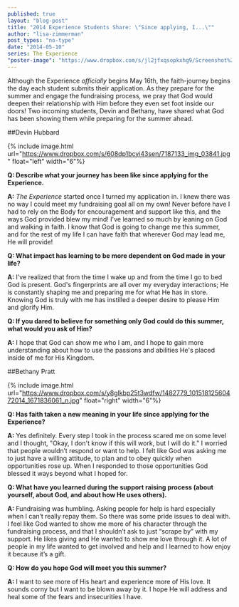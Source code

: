 ```yaml
---
published: true
layout: "blog-post"
title: "2014 Experience Students Share: \"Since applying, I...\""
author: "lisa-zimmerman"
post_types: "no-type"
date: "2014-05-10"
series: The Experience
"poster-image": "https://www.dropbox.com/s/jl2jfxqsopkxhg9/Screenshot%202014-05-09%2015.35.22.png"
---
```


Although the Experience *officially* begins May 16th, the faith-journey begins the day each student submits their application.  As they prepare for the summer and engage the fundraising process, we pray that God would deepen their relationship with Him before they even set foot inside our doors!  Two incoming students, Devin and Bethany, have shared what God has been showing them while preparing for the summer ahead.

##Devin Hubbard

{% include image.html url="https://www.dropbox.com/s/608dp1bcyi43sen/7187133_img_03841.jpg" float="left" width="6"%}

**Q: Describe what your journey has been like since applying for the Experience.**

**A:** *The Experience* started once I turned my application in.  I knew there was no way I could meet my fundraising goal all on my own!  Never before have I had to rely on the Body for encouragement and support like this, and the ways God provided blew my mind!  I've learned so much by leaning on God and walking in faith.  I know that God is going to change me this summer, and for the rest of my life I can have faith that wherever God may lead me, He will provide!

**Q: What impact has learning to be more dependent on God made in your life?**

**A:** I’ve realized that from the time I wake up and from the time I go to bed God is present.  God's fingerprints are all over my everyday interactions; He is constantly shaping me and preparing me for what He has in store.  Knowing God is truly with me has instilled a deeper desire to please Him and glorify Him.

**Q: If you dared to believe for something only God could do this summer, what would you ask of Him?**

**A:**  I hope that God can show me who I am, and I hope to gain more understanding about how to use the passions and abilities He's placed inside of me for His Kingdom.


##Bethany Pratt

{% include image.html url="https://www.dropbox.com/s/y8glkbp25t3wdfw/1482779_10151812560472014_1671836061_n.jpg" float="right" width="6"%}

**Q: Has faith taken a new meaning in your life since applying for the Experience?**

**A:** Yes definitely.  Every step I took in the process scared me on some level and I thought, "Okay, I don't know if this will work, but I will do it."  I worried that people wouldn’t respond or want to help.  I felt like God was asking me to just have a willing attitude, to plan and to obey quickly when opportunities rose up.  When I responded to those opportunities God blessed it ways beyond what I hoped for.

**Q: What have you learned during the support raising process (about yourself, about God, and about how He uses others).**

**A:** Fundraising was humbling.  Asking people for help is hard especially when I can’t really repay them. So there was some pride issues to deal with.  I feel like God wanted to show me more of his character through the fundraising process, and that I shouldn’t ask to just “scrape by” with my support.  He likes giving and He wanted to show me love through it.  A lot of people in my life wanted to get involved and help and I learned to how enjoy it because it’s a gift.

**Q: How do you hope God will meet you this summer?**

**A:** I want to see more of His heart and experience more of His love.  It sounds corny but I want to be blown away by it.  I hope He will address and heal some of the fears and insecurities I have.